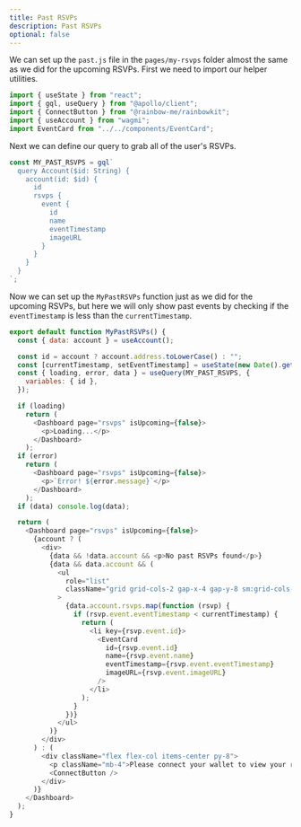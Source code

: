 ```yaml
---
title: Past RSVPs
description: Past RSVPs
optional: false
---
```


We can set up the `past.js` file in the `pages/my-rsvps` folder almost the same as we did for the upcoming RSVPs. First we need to import our helper utilities.

```javascript
import { useState } from "react";
import { gql, useQuery } from "@apollo/client";
import { ConnectButton } from "@rainbow-me/rainbowkit";
import { useAccount } from "wagmi";
import EventCard from "../../components/EventCard";
```

Next we can define our query to grab all of the user's RSVPs.

```javascript
const MY_PAST_RSVPS = gql`
  query Account($id: String) {
    account(id: $id) {
      id
      rsvps {
        event {
          id
          name
          eventTimestamp
          imageURL
        }
      }
    }
  }
`;
```

Now we can set up the `MyPastRSVPs` function just as we did for the upcoming RSVPs, but here we will only show past events by checking if the `eventTimestamp` is less than the `currentTimestamp`.

```javascript
export default function MyPastRSVPs() {
  const { data: account } = useAccount();

  const id = account ? account.address.toLowerCase() : "";
  const [currentTimestamp, setEventTimestamp] = useState(new Date().getTime());
  const { loading, error, data } = useQuery(MY_PAST_RSVPS, {
    variables: { id },
  });

  if (loading)
    return (
      <Dashboard page="rsvps" isUpcoming={false}>
        <p>Loading...</p>
      </Dashboard>
    );
  if (error)
    return (
      <Dashboard page="rsvps" isUpcoming={false}>
        <p>`Error! ${error.message}`</p>
      </Dashboard>
    );
  if (data) console.log(data);

  return (
    <Dashboard page="rsvps" isUpcoming={false}>
      {account ? (
        <div>
          {data && !data.account && <p>No past RSVPs found</p>}
          {data && data.account && (
            <ul
              role="list"
              className="grid grid-cols-2 gap-x-4 gap-y-8 sm:grid-cols-3 sm:gap-x-6 lg:grid-cols-4 xl:gap-x-8"
            >
              {data.account.rsvps.map(function (rsvp) {
                if (rsvp.event.eventTimestamp < currentTimestamp) {
                  return (
                    <li key={rsvp.event.id}>
                      <EventCard
                        id={rsvp.event.id}
                        name={rsvp.event.name}
                        eventTimestamp={rsvp.event.eventTimestamp}
                        imageURL={rsvp.event.imageURL}
                      />
                    </li>
                  );
                }
              })}
            </ul>
          )}
        </div>
      ) : (
        <div className="flex flex-col items-center py-8">
          <p className="mb-4">Please connect your wallet to view your rsvps</p>
          <ConnectButton />
        </div>
      )}
    </Dashboard>
  );
}
```
